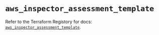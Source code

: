 # `aws_inspector_assessment_template`

Refer to the Terraform Registory for docs: [`aws_inspector_assessment_template`](https://www.terraform.io/docs/providers/aws/r/inspector_assessment_template).
